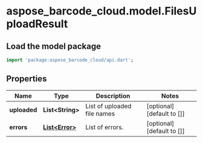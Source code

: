 # aspose_barcode_cloud.model.FilesUploadResult

## Load the model package
```dart
import 'package:aspose_barcode_cloud/api.dart';
```

## Properties
Name | Type | Description | Notes
---- | ---- | ----------- | -----
**uploaded** | **List&lt;String&gt;** | List of uploaded file names | [optional] [default to []]
**errors** | [**List&lt;Error&gt;**](Error.md) | List of errors. | [optional] [default to []]


